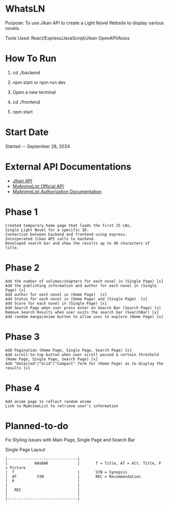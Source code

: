# WhatsLN

Purpose: To use Jikan API to create a Light Novel Website to display various novels.

Tools Used: React/Express/JavaScript/Jikan OpenAPI/Axios

# How To Run
1. cd ./backend
2. npm start or npm run dev

3. Open a new terminal
4. cd ./frontend
5. npm start

# Start Date
Started -- September 28, 2024

# External API Documentations
- [Jikan API](https://docs.api.jikan.moe)
- [MyAnimeList Official API](https://myanimelist.net/apiconfig/references/api/v2)
- [MyAnimeList Authorization Documentation](https://myanimelist.net/apiconfig/references/authorization)
# Phase 1
```
Created temporary home page that loads the first 25 LNs, 
Single Light Novel for a specific ID. 
Connection between backend and frontend using express. 
Incorporated Jikan API calls to backend.
Developed search bar and show the results up to 40 characters of title.
```
# Phase 2
```
Add the number of volumes/chapters for each novel in (Single Page) [x]
Add the publishing information and author for each novel in (Single Page) [x]
Add author for each novel in (Home Page)  [x]
Add Status for each novel in (Home Page) and (Single Page)  [x]
Add Score for each novel in (Single Page) [x]
Add Search Page when user press enter on Search Bar (Search Page) [x]
Remove Search Results when user exits the search bar (SearchBar) [x]
Add random manga/anime button to allow user to explore (Home Page) [x]
```
# Phase 3
```
Add Pagination (Home Page, Single Page, Search Page) [x]
Add scroll-to-top button when user scroll passed a certain threshold (Home Page, Single Page, Search Page) [x]
Add "Detailed"/"Grid"/"Compact" form for (Home Page) as to display the results [x]
```

# Phase 4
```
Add anime page to reflect random anime
Link to MyAnimeList to retrieve user's information

```
# Planned-to-do
Fix Styling issues with Main Page, Single Page and Search Bar

Single Page Layout
```
|-------------------------------|   
|            NAVBAR             |       T = Title, AT = Alt. Title, P = Picture
|  T                            |       SYN = Synopsis
|  AT         SYN               |       REC = Recommendation
|  P                            |
|                               |
|   REC                         |
|                               |
|-------------------------------|
```
